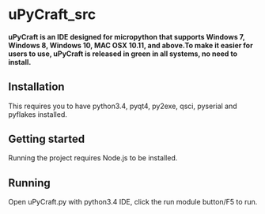 # uPyCraft_src
#### uPyCraft is an IDE designed for micropython that supports Windows 7, Windows 8, Windows 10, MAC OSX 10.11, and above.To make it easier for users to use, uPyCraft is released in green in all systems, no need to install.

## Installation
This requires you to have python3.4, pyqt4, py2exe, qsci, pyserial and pyflakes installed.

## Getting started
Running the project requires Node.js to be installed.

## Running
Open uPyCraft.py with python3.4 IDE, click the run module button/F5 to run.
